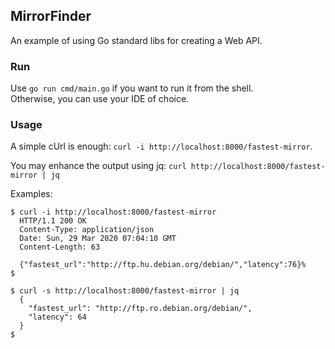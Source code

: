 ## MirrorFinder

An example of using Go standard libs for creating a Web API.

### Run

Use `go run cmd/main.go` if you want to run it from the shell. <br/>
Otherwise, you can use your IDE of choice.

### Usage

A simple cUrl is enough: `curl -i http://localhost:8000/fastest-mirror`.

You may enhance the output using jq: `curl http://localhost:8000/fastest-mirror | jq`

Examples:
```shell script
$ curl -i http://localhost:8000/fastest-mirror
  HTTP/1.1 200 OK
  Content-Type: application/json
  Date: Sun, 29 Mar 2020 07:04:10 GMT
  Content-Length: 63
  
  {"fastest_url":"http://ftp.hu.debian.org/debian/","latency":76}%
$
```
```shell script
$ curl -s http://localhost:8000/fastest-mirror | jq
  {
    "fastest_url": "http://ftp.ro.debian.org/debian/",
    "latency": 64
  }
$
```
